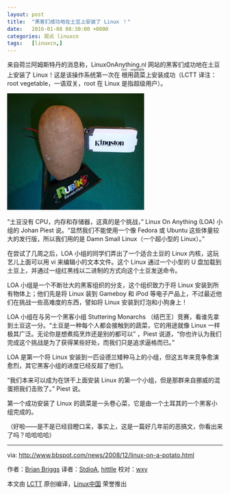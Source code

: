 ```yaml
---
layout: post
title:	"黑客们成功地在土豆上安装了 Linux ！"
date:	2016-01-08 08:30:00 +0800 
categories:	观点 linuxcn 
tags:	[linuxcn,]
---
```



来自荷兰阿姆斯特丹的消息称，LinuxOnAnything.nl 网站的黑客们成功地在土豆上安装了 Linux！这是该操作系统第一次在<ruby> 根用蔬菜 <rp>  （ </rp> <rt>  root vegetable </rt> <rp>  ） </rp></ruby>上安装成功（LCTT 译注：root vegetable，一语双关，root 在 Linux 是指超级用户）。


![Linux Potato](/Asserts/Images/album/201601/07/221031o8qrlqgr2rerclxl.jpg)


“土豆没有 CPU，内存和存储器，这真的是个挑战，” Linux On Anything (LOA) 小组的 Johan Piest 说。“显然我们不能使用一个像 Fedora 或 Ubuntu 这些体量较大的发行版，所以我们用的是 Damn Small Linux（一个超小型的 Linux）。”


在尝试了几周之后，LOA 小组的同学们弄出了一个适合土豆的 Linux 内核，这玩艺儿上面可以用 vi 来编辑小的文本文件。这个 Linux 通过一个小型的 U 盘加载到土豆上，并通过一组红黑线以二进制的方式向这个土豆发送命令。


LOA 小组是一个不断壮大的黑客组织的分支，这个组织致力于将 Linux 安装到所有物体上；他们先是将 Linux 装到 Gameboy 和 iPod 等电子产品上，不过最近他们在挑战一些高难度的东西，譬如将 Linux 安装到灯泡和小狗身上！


LOA 小组在与另一个黑客小组 Stuttering Monarchs （结巴王）竞赛，看谁先拿到土豆这一分。“土豆是一种每个人都会接触到的蔬菜，它的用途就像 Linux 一样极其广泛。无论你是想煮捣烹炸还是别的都可以” ，Piest 说道，“你也许认为我们完成这个挑战是为了获得某些好处，而我们只是追求逼格而已。”


LOA 是第一个将 Linux 安装到一匹设德兰矮种马上的小组，但这五年来竞争愈演愈烈，其它黑客小组的进度已经反超了他们。


“我们本来可以成为在饼干上面安装 Linux 的第一个小组，但是那群来自挪威的混蛋把我们击败了。” Piest 说。


第一个成功安装了 Linux 的蔬菜是一头卷心菜，它是由一个土耳其的一个黑客小组完成的。


 


（好啦——是不是已经目瞪口呆，事实上，这是一篇好几年前的恶搞文，你看出来了吗？哈哈哈哈）




---


via: <http://www.bbspot.com/news/2008/12/linux-on-a-potato.html>


作者：[Brian Briggs](file:///Users/wangxingyu/Develop/LCTT/TranslateProject/translated/share/briggsb@bbspot.com) 译者：[StdioA](https://github.com/StdioA), [hittlle](https://github.com/hittlle) 校对：[wxy](https://github.com/wxy)


本文由 [LCTT](https://github.com/LCTT/TranslateProject) 原创编译，[Linux中国](https://linux.cn/) 荣誉推出
